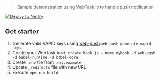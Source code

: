 > Sample demonstration using WebTask.io to handle push notification

[![Deploy to Netlify](https://www.netlify.com/img/deploy/button.svg)](https://app.netlify.com/start/deploy?repository=https://github.com/Ridermansb/push-notification-when-webhook)

## Get starter

1. Generate valid VAPID keys using [web-push][1] `web-push generate-vapid-keys`
2. Create your WebTask.io `wt create hook.js --name myhook -d web-push -d babel-runtime -d babel-core`
3. Create `.env` file from `.env.example`
4. Update `_redirects` file with new URL
5. Execute `npm run build`

[1]: https://www.npmjs.com/package/web-push